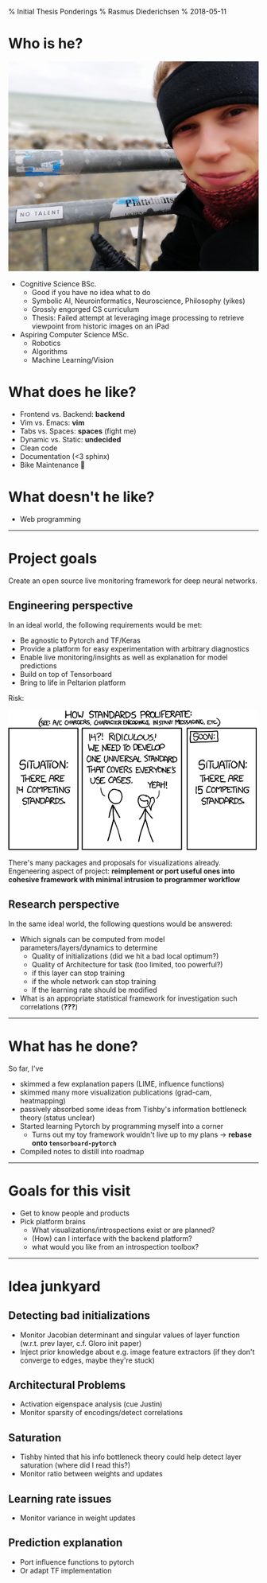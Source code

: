 % Initial Thesis Ponderings
% Rasmus Diederichsen
% 2018-05-11

# Who is he?
![rasmus](me.jpg)

* Cognitive Science BSc.
    - Good if you have no idea what to do
    - Symbolic AI, Neuroinformatics, Neuroscience, Philosophy (yikes)
    - Grossly engorged CS curriculum
    - Thesis: Failed attempt at leveraging image processing to retrieve viewpoint from historic images on an iPad
* Aspiring Computer Science MSc.
    - Robotics
    - Algorithms
    - Machine Learning/Vision

# What does he like?
* Frontend vs. Backend: **backend**
* Vim vs. Emacs: **vim**
* Tabs vs. Spaces: **spaces** (fight me)
* Dynamic vs. Static: **undecided**
* Clean code
* Documentation (<3 sphinx)
* Bike Maintenance 🚴

# What doesn't he like?
* Web programming

------------------------------------

# Project goals
Create an open source live monitoring framework for deep neural networks.

## Engineering perspective
In an ideal world, the following requirements would be met:

* Be agnostic to Pytorch and TF/Keras
* Provide a platform for easy experimentation with arbitrary diagnostics
* Enable live monitoring/insights as well as explanation for model predictions
* Build on top of Tensorboard
* Bring to life in Peltarion platform

Risk:

![standards](standards.png)

There's many packages and proposals for visualizations already. Engeneering aspect of project:
    **reimplement or port useful ones into cohesive framework with minimal intrusion to programmer
    workflow**

## Research perspective
In the same ideal world, the following questions would be answered:

* Which signals can be computed from model parameters/layers/dynamics to
  determine
    - Quality of initializations (did we hit a bad local optimum?)
    - Quality of Architecture for task (too limited, too powerful?)
    - if this layer can stop training
    - if the whole network can stop training
    - If the learning rate should be modified
* What is an appropriate statistical framework for investigation such
  correlations (**???**)

------------------------------------

# What has he done?

So far, I've

* skimmed a few explanation papers (LIME, influence functions)
* skimmed many more visualization publications (grad-cam, heatmapping)
* passively absorbed some ideas from Tishby's information bottleneck theory
  (status unclear)
* Started learning Pytorch by programming myself into a corner
    - Turns out my toy framework wouldn't live up to my plans -> **rebase onto
      ``tensorboard-pytorch``**
* Compiled notes to distill into roadmap


------------------------------------

# Goals for this visit
* Get to know people and products
* Pick platform brains
	- What visualizations/introspections exist or are planned?
	- (How) can I interface with the backend platform?
	- what would you like from an introspection toolbox?

------------------------------------

# Idea junkyard
## Detecting bad initializations
* Monitor Jacobian determinant and singular values of layer function (w.r.t. prev layer, c.f. Gloro init paper)
* Inject prior knowledge about e.g. image feature extractors (if they don't converge to edges, maybe they're stuck)

## Architectural Problems
* Activation eigenspace analysis (cue Justin)
* Monitor sparsity of encodings/detect correlations

## Saturation
* Tishby hinted that his info bottleneck theory could help detect layer saturation (where did I read this?)
* Monitor ratio between weights and updates

## Learning rate issues
* Monitor variance in weight updates

## Prediction explanation
* Port influence functions to pytorch
* Or adapt TF implementation


